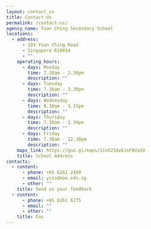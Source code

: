 ```yaml
---
layout: contact_us
title: Contact Us
permalink: /contact-us/
agency_name: Yuan Ching Secondary School
locations:
  - address:
      - 103 Yuan Ching Road
      - Singapore 618654
      - ""
    operating_hours:
      - days: Monday
        time: 7.30am - 2.30pm
        description: ""
      - days: Tuesday
        time: 7.30am - 2.30pm
        description: ""
      - days: Wednesday
        time: 8.30am - 3.15pm
        description: ""
      - days: Thursday
        time: 7.30am - 2.30pm
        description: ""
      - days: Friday
        time: 7.30am - 12.30pm
        description: ""
    maps_link: https://goo.gl/maps/1CnX258wkJoFBVaS9
    title: School Address
contacts:
  - content:
      - phone: +65 6261 2489
      - email: ycss@moe.edu.sg
      - other: ""
    title: Send us your feedback
  - content:
      - phone: +65 6261 6275
      - email: ""
      - other: ""
    title: Fax
---
```


